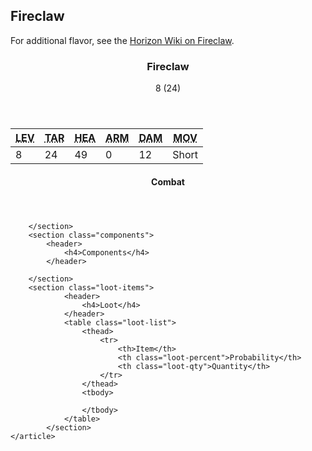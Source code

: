 <!-- +template machine fireclaw cypher-creature -->

## Fireclaw

For additional flavor, see the [Horizon Wiki on Fireclaw](https://horizon.fandom.com/wiki/Fireclaw).

<div class="cypher-stat-block stat-block">
    <article>
        <header class="title">
            <h3><span class="word" markdown="1">Fireclaw</span></h3>
            <aside class="level-and-target">8 (24)</aside>
        </header>
        <section class="stats-tab">
        <table class="stats">
            <thead>
                <tr>
                    <th><abbr title="Level">LEV</abbr></th>
                    <th><abbr title="Target Number">TAR</abbr></th>
                    <th><abbr title="Health">HEA</abbr></th>
                    <th><abbr title="Armor">ARM</abbr></th>
                    <th><abbr title="Damage">DAM</abbr></th>
                    <th><abbr title="Movement">MOV</abbr></th>
                </tr>
            </thead>
            <tbody>
                <tr>
                    <td>8</td>
                    <td>24</td>
                    <td>49</td>
                    <td>0</td>
                    <td>12</td>
                    <td>Short</td>
                </tr>
            </tbody>
        </table>
        </section>
        <section class="points">
        </section>
        <section class="combats">
            <header>
                <h4>Combat</h4>
            </header>


        </section>
        <section class="components">
            <header>
                <h4>Components</h4>
            </header>

        </section>
        <section class="loot-items">
                <header>
                    <h4>Loot</h4>
                </header>
                <table class="loot-list">
                    <thead>
                        <tr>
                            <th>Item</th>
                            <th class="loot-percent">Probability</th>
                            <th class="loot-qty">Quantity</th>
                        </tr>
                    </thead>
                    <tbody>
        
                    </tbody>
                </table>
            </section>
    </article>
</div>


<!-- -template machine fireclaw cypher-creature -->
